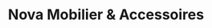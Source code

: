 ---
title: "Nova Mobilier & Accessoires"
url: /montgermont/nova-mobilier-und-accessoires/
shop: Möbel
---